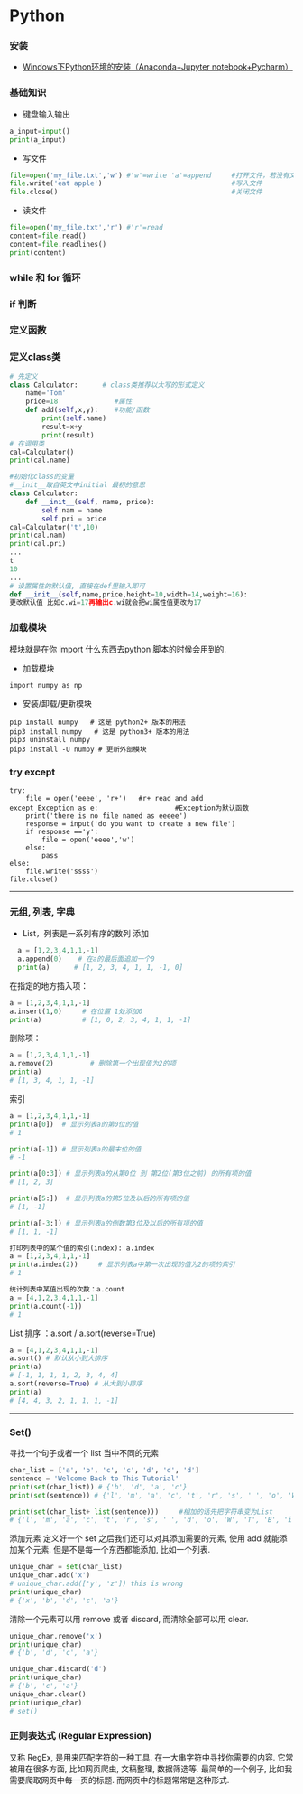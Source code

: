 # Python
 ### 安装
  * [Windows下Python环境的安装（Anaconda+Jupyter notebook+Pycharm）](https://zhuanlan.zhihu.com/p/59027692)
 
### 基础知识
* 键盘输入输出
```Python
a_input=input()
print(a_input)
```
* 写文件
```Python
file=open('my_file.txt','w') #'w'=write 'a'=append     #打开文件，若没有文件会新建一个文件
file.write('eat apple')                                #写入文件      
file.close()                                           #关闭文件
```
* 读文件
```Python
file=open('my_file.txt','r') #'r'=read
content=file.read()
content=file.readlines()
print(content)
```
### while 和 for 循环

### if 判断

### 定义函数

### 定义class类
```Python
# 先定义
class Calculator:      # class类推荐以大写的形式定义
	name='Tom'
	price=18              #属性
	def add(self,x,y):    #功能/函数
		print(self.name)
		result=x+y
		print(result)
# 在调用类		
cal=Calculator()
print(cal.name)

#初始化class的变量
#__init__取自英文中initial 最初的意思
class Calculator:
    def __init__(self, name, price):
        self.nam = name
        self.pri = price
cal=Calculator('t',10)
print(cal.nam)
print(cal.pri)
...
t
10
...
# 设置属性的默认值, 直接在def里输入即可
def __init__(self,name,price,height=10,width=14,weight=16):
更改默认值 比如c.wi=17再输出c.wi就会把wi属性值更改为17
```

### 加载模块
模块就是在你 import 什么东西去python 脚本的时候会用到的.
 * 加载模块
 ```
 import numpy as np
 ```
 * 安装/卸载/更新模块
 ```
 pip install numpy   # 这是 python2+ 版本的用法
 pip3 install numpy   # 这是 python3+ 版本的用法
 pip3 uninstall numpy
 pip3 install -U numpy # 更新外部模块
 ```
### try except
```
try:
    file = open('eeee', 'r+')   #r+ read and add
except Exception as e:                   #Exception为默认函数
    print('there is no file named as eeeee')
    response = input('do you want to create a new file')
    if response =='y':
        file = open('eeee','w')
    else:
        pass
else:
    file.write('ssss')
file.close()
```
***
### 元组, 列表, 字典
* List，列表是一系列有序的数列
添加 
```python
  a = [1,2,3,4,1,1,-1]
  a.append(0)    # 在a的最后面追加一个0
  print(a)      # [1, 2, 3, 4, 1, 1, -1, 0]
```
在指定的地方插入项：
```python
a = [1,2,3,4,1,1,-1]
a.insert(1,0)     # 在位置 1处添加0
print(a)          # [1, 0, 2, 3, 4, 1, 1, -1]
```

删除项：
```python
a = [1,2,3,4,1,1,-1]
a.remove(2)         # 删除第一个出现值为2的项
print(a)
# [1, 3, 4, 1, 1, -1]
```
索引 
```python
a = [1,2,3,4,1,1,-1]
print(a[0])  # 显示列表a的第0位的值
# 1

print(a[-1]) # 显示列表a的最末位的值
# -1

print(a[0:3]) # 显示列表a的从第0位 到 第2位(第3位之前) 的所有项的值
# [1, 2, 3]

print(a[5:])  # 显示列表a的第5位及以后的所有项的值
# [1, -1]

print(a[-3:]) # 显示列表a的倒数第3位及以后的所有项的值
# [1, 1, -1]

打印列表中的某个值的索引(index): a.index
a = [1,2,3,4,1,1,-1]
print(a.index(2))     # 显示列表a中第一次出现的值为2的项的索引
# 1

统计列表中某值出现的次数：a.count
a = [4,1,2,3,4,1,1,-1]
print(a.count(-1))
# 1
```
List 排序 ：a.sort / a.sort(reverse=True)

```python
a = [4,1,2,3,4,1,1,-1]
a.sort() # 默认从小到大排序
print(a)
# [-1, 1, 1, 1, 2, 3, 4, 4]
a.sort(reverse=True) # 从大到小排序
print(a)
# [4, 4, 3, 2, 1, 1, 1, -1]
```
***

### Set() 
寻找一个句子或者一个 list 当中不同的元素
```python
char_list = ['a', 'b', 'c', 'c', 'd', 'd', 'd']
sentence = 'Welcome Back to This Tutorial'
print(set(char_list)) # {'b', 'd', 'a', 'c'}
print(set(sentence)) # {'l', 'm', 'a', 'c', 't', 'r', 's', ' ', 'o', 'W', 'T', 'B', 'i', 'e', 'u', 'h', 'k'}

print(set(char_list+ list(sentence)))     #相加的话先把字符串变为List
# {'l', 'm', 'a', 'c', 't', 'r', 's', ' ', 'd', 'o', 'W', 'T', 'B', 'i', 'e', 'k', 'h', 'u', 'b'}
```

添加元素 
定义好一个 set 之后我们还可以对其添加需要的元素, 使用 add 就能添加某个元素. 但是不是每一个东西都能添加, 比如一个列表.
```python
unique_char = set(char_list)
unique_char.add('x')
# unique_char.add(['y', 'z']) this is wrong
print(unique_char)
# {'x', 'b', 'd', 'c', 'a'}
```
清除一个元素可以用 remove 或者 discard, 而清除全部可以用 clear.
```python
unique_char.remove('x')
print(unique_char)
# {'b', 'd', 'c', 'a'}

unique_char.discard('d')
print(unique_char)
# {'b', 'c', 'a'}
unique_char.clear()
print(unique_char)
# set()
```

### 正则表达式 (Regular Expression) 
又称 RegEx, 是用来匹配字符的一种工具. 在一大串字符中寻找你需要的内容. 
它常被用在很多方面, 比如网页爬虫, 文稿整理, 数据筛选等. 
最简单的一个例子, 比如我需要爬取网页中每一页的标题. 而网页中的标题常常是这种形式.
<title>我是标题</ title>

